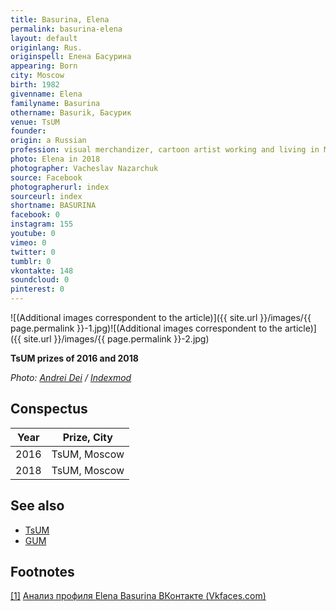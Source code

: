 ```yaml
---
title: Basurina, Elena
permalink: basurina-elena
layout: default
originlang: Rus.
originspell: Елена Басурина
appearing: Born
city: Moscow
birth: 1982
givenname: Elena
familyname: Basurina
othername: Basurik, Басурик
venue: TsUM
founder:
origin: a Russian
profession: visual merchandizer, cartoon artist working and living in Moscow
photo: Elena in 2018
photographer: Vacheslav Nazarchuk
source: Facebook
photographerurl: index
sourceurl: index
shortname: BASURINA
facebook: 0
instagram: 155
youtube: 0
vimeo: 0
twitter: 0
tumblr: 0
vkontakte: 148
soundcloud: 0
pinterest: 0
---
```


![(Additional images correspondent to the article)]({{ site.url }}/images/{{ page.permalink }}-1.jpg)![(Additional images correspondent to the article)]({{ site.url }}/images/{{ page.permalink }}-2.jpg)

**TsUM prizes of 2016 and 2018**

*Photo: [Andrei Dei](index) / [Indexmod](index)*

## Сonspectus

|Year|Prize, City|
|-|-|
|2016|TsUM, Moscow|
|2018|TsUM, Moscow|

## See also

+ [TsUM](index)
+ [GUM](index)

## Footnotes

[[1]](#a1) <span id="f1"></span> [Анализ профиля Elena Basurina ВКонтакте (Vkfaces.com)](https://vkfaces.com/vk/user/idbasurik)
